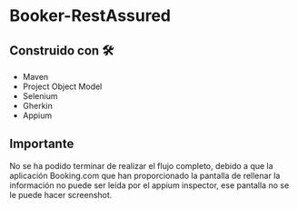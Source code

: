 # Booker-RestAssured

## Construido con 🛠️

* Maven 
* Project Object Model 
* Selenium
* Gherkin
* Appium

## Importante

No se ha podido terminar de realizar el flujo completo, debido a que la aplicación Booking.com que han proporcionado la pantalla de rellenar la información no puede ser leída por el appium inspector, ese pantalla no se le puede hacer screenshot.

